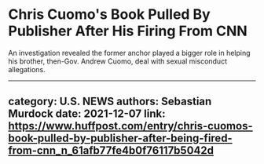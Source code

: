 # Chris Cuomo's Book Pulled By Publisher After His Firing From CNN

An investigation revealed the former anchor played a bigger role in helping his brother, then-Gov. Andrew Cuomo, deal with sexual misconduct allegations.

---
category: U.S. NEWS
authors: Sebastian Murdock
date: 2021-12-07
link: https://www.huffpost.com/entry/chris-cuomos-book-pulled-by-publisher-after-being-fired-from-cnn_n_61afb77fe4b0f76117b5042d
---
